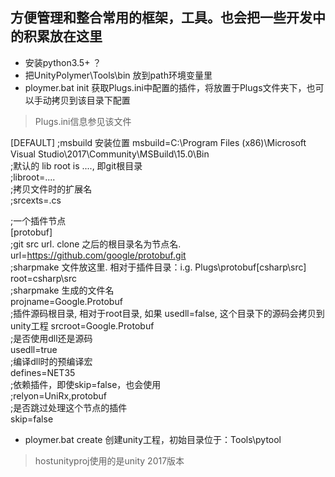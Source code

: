 ## 方便管理和整合常用的框架，工具。也会把一些开发中的积累放在这里

* 安装python3.5+ ？
* 把UnityPolymer\Tools\bin 放到path环境变量里
* ploymer.bat init 获取Plugs.ini中配置的插件，将放置于Plugs文件夹下，也可以手动拷贝到该目录下配置
> Plugs.ini信息参见该文件  

[DEFAULT]
;msbuild 安装位置
msbuild=C:\Program Files (x86)\Microsoft Visual Studio\2017\Community\MSBuild\15.0\Bin  
;默认的 lib root is ..\.., 即git根目录  
;libroot=..\..  
;拷贝文件时的扩展名  
;srcexts=.cs

;一个插件节点  
[protobuf]  
;git src url. clone 之后的根目录名为节点名.  
url=https://github.com/google/protobuf.git  
;sharpmake 文件放这里. 相对于插件目录：i.g. Plugs\protobuf\[csharp\src]  
root=csharp\src  
;sharpmake 生成的文件名  
projname=Google.Protobuf  
;插件源码根目录, 相对于root目录, 如果 usedll=false,  这个目录下的源码会拷贝到unity工程
srcroot=Google.Protobuf  
;是否使用dll还是源码  
usedll=true  
;编译dll时的预编译宏  
defines=NET35  
;依赖插件，即使skip=false，也会使用  
;relyon=UniRx,protobuf  
;是否跳过处理这个节点的插件  
skip=false  

* ploymer.bat create 创建unity工程，初始目录位于：Tools\pytool
>hostunityproj使用的是unity 2017版本

